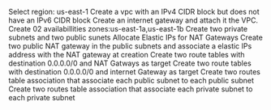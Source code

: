 Select region: us-east-1
Create a vpc with an IPv4 CIDR block but does not have an IPv6 CIDR block
Create an internet gateway and attach it the VPC.
Create 02 availabillities zones:us-east-1a,us-east-1b
Create two private subnets and two public sunets
Allocate Elastic IPs for NAT Gateways
Create two public NAT gateway in the public subnets and associate a elastic IPs address with the NAT gateway at creation
Create two route tables with destination 0.0.0.0/0 and NAT Gatways as target
Create two route tables with destination 0.0.0.0/0 and internet Gateway as target
Create two routes table association that associate each public subnet to each public subnet
Create two routes table association that associate each private subnet to each private subnet
